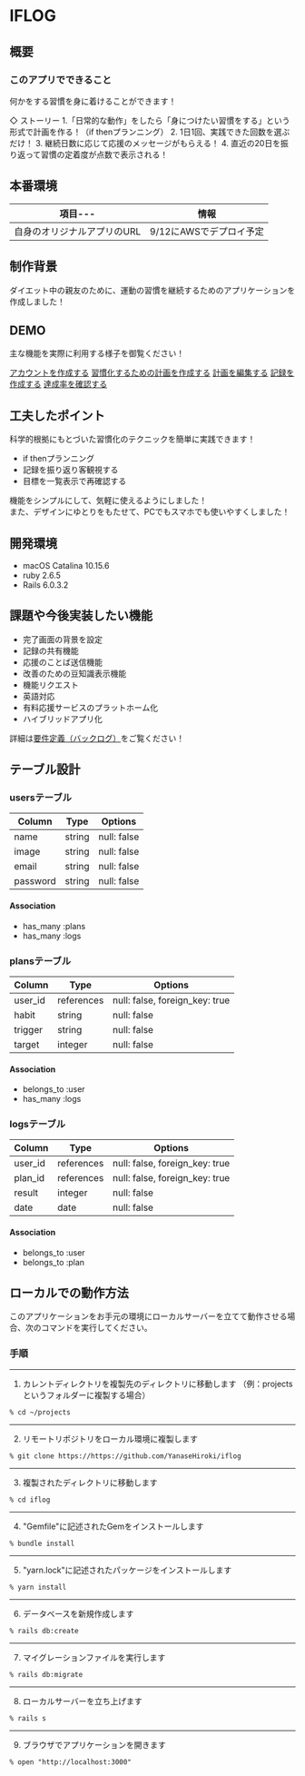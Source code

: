 # IFLOG

## 概要
### このアプリでできること

何かをする習慣を身に着けることができます！

◇ ストーリー
1.「日常的な動作」をしたら「身につけたい習慣をする」という形式で計画を作る！（if thenプランニング）
2. 1日1回、実践できた回数を選ぶだけ！
3. 継続日数に応じて応援のメッセージがもらえる！
4. 直近の20日を振り返って習慣の定着度が点数で表示される！

## 本番環境
| 項目---            | 情報          |
| --------------- | ----------- |
| 自身のオリジナルアプリのURL | 9/12にAWSでデプロイ予定 |


## 制作背景

ダイエット中の親友のために、運動の習慣を継続するためのアプリケーションを作成しました！

## DEMO
主な機能を実際に利用する様子を御覧ください！

[アカウントを作成する](https://gyazo.com/7dadca602e43692e50d5f37eba81ec20)
[習慣化するための計画を作成する](https://gyazo.com/27e0e8f975382d857200201b6c8ef1e8)
[計画を編集する](https://gyazo.com/b15ff1b1f4c642754b89f8ddcd67d5cd)
[記録を作成する](https://gyazo.com/c084e23f63317a126e58a009e0a39c82)
[達成率を確認する](https://gyazo.com/2bf036149cd20eb384d6744363b1ab04)


## 工夫したポイント

科学的根拠にもとづいた習慣化のテクニックを簡単に実践できます！

- if thenプランニング
- 記録を振り返り客観視する
- 目標を一覧表示で再確認する

機能をシンプルにして、気軽に使えるようにしました！  
また、デザインにゆとりをもたせて、PCでもスマホでも使いやすくしました！
 
## 開発環境

- macOS Catalina 10.15.6
- ruby 2.6.5
- Rails 6.0.3.2

## 課題や今後実装したい機能

- 完了画面の背景を設定  
- 記録の共有機能  
- 応援のことば送信機能  
- 改善のための豆知識表示機能  
- 機能リクエスト  
- 英語対応  
- 有料応援サービスのプラットホーム化  
- ハイブリッドアプリ化  

詳細は[要件定義（バックログ）](https://docs.google.com/spreadsheets/d/1oHi-bqbVLdo2Xz61wHPPGd-W_xaCKoI3LEHgxtrHK0I/edit?usp=sharing)をご覧ください！

## テーブル設計

### usersテーブル

| Column   | Type   | Options     |
| -------- | ------ | ----------- |
| name     | string | null: false |
| image    | string | null: false |
| email    | string | null: false |
| password | string | null: false |

#### Association

- has_many :plans
- has_many :logs

### plansテーブル

| Column  | Type       | Options                        |
| ------- | ---------- | ------------------------------ |
| user_id | references | null: false, foreign_key: true |
| habit   | string     | null: false                    |
| trigger | string     | null: false                    |
| target  | integer    | null: false                    |

#### Association

- belongs_to :user
- has_many :logs

### logsテーブル

| Column  | Type       | Options                        |
| ------- | ---------- | ------------------------------ |
| user_id | references | null: false, foreign_key: true |
| plan_id | references | null: false, foreign_key: true |
| result  | integer    | null: false                    |
| date    | date       | null: false                    |

#### Association

- belongs_to :user
- belongs_to :plan


## ローカルでの動作方法
このアプリケーションをお手元の環境にローカルサーバーを立てて動作させる場合、次のコマンドを実行してください。

### 手順
---
1. カレントディレクトリを複製先のディレクトリに移動します
（例：projectsというフォルダーに複製する場合）
```
% cd ~/projects
```
---
2. リモートリポジトリをローカル環境に複製します
```
% git clone https://https://github.com/YanaseHiroki/iflog
```
---
3. 複製されたディレクトリに移動します
```
% cd iflog
```
---
4. "Gemfile"に記述されたGemをインストールします
```
% bundle install
```
---
5. "yarn.lock"に記述されたパッケージをインストールします
```
% yarn install
```
---
6. データベースを新規作成します
```
% rails db:create
```
---
7. マイグレーションファイルを実行します
```
% rails db:migrate
```
---
8. ローカルサーバーを立ち上げます
```
% rails s
```
---
9. ブラウザでアプリケーションを開きます
```
% open "http://localhost:3000"
```